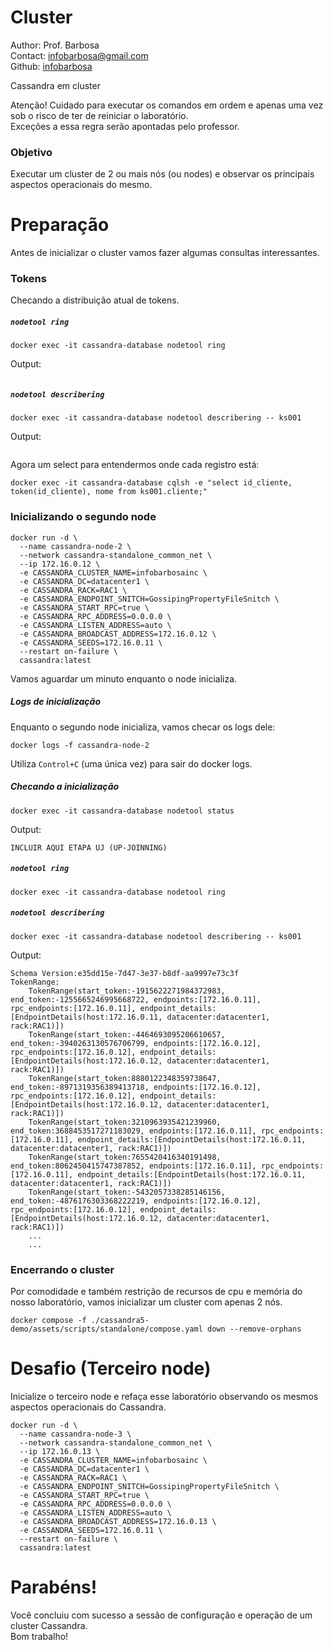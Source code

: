 # Cluster
Author: Prof. Barbosa<br>
Contact: infobarbosa@gmail.com<br>
Github: [infobarbosa](https://github.com/infobarbosa)

Cassandra em cluster

Atenção! Cuidado para executar os comandos em ordem e apenas uma vez sob o risco de ter de reiniciar o laboratório.<br>
Exceções a essa regra serão apontadas pelo professor.

### Objetivo
Executar um cluster de 2 ou mais nós (ou nodes) e observar os principais aspectos operacionais do mesmo.

# Preparação
Antes de inicializar o cluster vamos fazer algumas consultas interessantes.

### Tokens

Checando a distribuição atual de tokens.
##### `nodetool ring`
```
docker exec -it cassandra-database nodetool ring
```

Output:
```
```

##### `nodetool describering`
```
docker exec -it cassandra-database nodetool describering -- ks001

```

Output:
```
```

Agora um select para entendermos onde cada registro está:
```
docker exec -it cassandra-database cqlsh -e "select id_cliente, token(id_cliente), nome from ks001.cliente;"

```

### Inicializando o segundo node
```
docker run -d \
  --name cassandra-node-2 \
  --network cassandra-standalone_common_net \
  --ip 172.16.0.12 \
  -e CASSANDRA_CLUSTER_NAME=infobarbosainc \
  -e CASSANDRA_DC=datacenter1 \
  -e CASSANDRA_RACK=RAC1 \
  -e CASSANDRA_ENDPOINT_SNITCH=GossipingPropertyFileSnitch \
  -e CASSANDRA_START_RPC=true \
  -e CASSANDRA_RPC_ADDRESS=0.0.0.0 \
  -e CASSANDRA_LISTEN_ADDRESS=auto \
  -e CASSANDRA_BROADCAST_ADDRESS=172.16.0.12 \
  -e CASSANDRA_SEEDS=172.16.0.11 \
  --restart on-failure \
  cassandra:latest

```

Vamos aguardar um minuto enquanto o node inicializa.<br>

##### Logs de inicialização
Enquanto o segundo node inicializa, vamos checar os logs dele:
```
docker logs -f cassandra-node-2

```

Utiliza `Control+C` (uma única vez) para sair do docker logs.

##### Checando a inicialização
```
docker exec -it cassandra-database nodetool status

```

Output:
```
INCLUIR AQUI ETAPA UJ (UP-JOINNING)
```

##### `nodetool ring`
```
docker exec -it cassandra-database nodetool ring

```

##### `nodetool describering`
```
docker exec -it cassandra-database nodetool describering -- ks001

```

Output:
```
Schema Version:e35dd15e-7d47-3e37-b8df-aa9997e73c3f
TokenRange:
	TokenRange(start_token:-1915622271984372983, end_token:-1255665246995668722, endpoints:[172.16.0.11], rpc_endpoints:[172.16.0.11], endpoint_details:[EndpointDetails(host:172.16.0.11, datacenter:datacenter1, rack:RAC1)])
	TokenRange(start_token:-4464693095206610657, end_token:-3940263130576706799, endpoints:[172.16.0.12], rpc_endpoints:[172.16.0.12], endpoint_details:[EndpointDetails(host:172.16.0.12, datacenter:datacenter1, rack:RAC1)])
	TokenRange(start_token:8880122348359738647, end_token:-8971319356389413718, endpoints:[172.16.0.12], rpc_endpoints:[172.16.0.12], endpoint_details:[EndpointDetails(host:172.16.0.12, datacenter:datacenter1, rack:RAC1)])
	TokenRange(start_token:3210963935421239960, end_token:3688453517271183029, endpoints:[172.16.0.11], rpc_endpoints:[172.16.0.11], endpoint_details:[EndpointDetails(host:172.16.0.11, datacenter:datacenter1, rack:RAC1)])
	TokenRange(start_token:7655420416340191498, end_token:8062450415747387852, endpoints:[172.16.0.11], rpc_endpoints:[172.16.0.11], endpoint_details:[EndpointDetails(host:172.16.0.11, datacenter:datacenter1, rack:RAC1)])
	TokenRange(start_token:-5432057338285146156, end_token:-4876176303368222219, endpoints:[172.16.0.12], rpc_endpoints:[172.16.0.12], endpoint_details:[EndpointDetails(host:172.16.0.12, datacenter:datacenter1, rack:RAC1)])
    ...
    ...
```


### Encerrando o cluster
Por comodidade e também restrição de recursos de cpu e memória do nosso laboratório, vamos inicializar um cluster com apenas 2 nós.
```
docker compose -f ./cassandra5-demo/assets/scripts/standalone/compose.yaml down --remove-orphans

```

# Desafio (Terceiro node)
Inicialize o terceiro node e refaça esse laboratório observando os mesmos aspectos operacionais do Cassandra.
```
docker run -d \
  --name cassandra-node-3 \
  --network cassandra-standalone_common_net \
  --ip 172.16.0.13 \
  -e CASSANDRA_CLUSTER_NAME=infobarbosainc \
  -e CASSANDRA_DC=datacenter1 \
  -e CASSANDRA_RACK=RAC1 \
  -e CASSANDRA_ENDPOINT_SNITCH=GossipingPropertyFileSnitch \
  -e CASSANDRA_START_RPC=true \
  -e CASSANDRA_RPC_ADDRESS=0.0.0.0 \
  -e CASSANDRA_LISTEN_ADDRESS=auto \
  -e CASSANDRA_BROADCAST_ADDRESS=172.16.0.13 \
  -e CASSANDRA_SEEDS=172.16.0.11 \
  --restart on-failure \
  cassandra:latest

```

# Parabéns! 

Você concluiu com sucesso a sessão de configuração e operação de um cluster Cassandra. <br>
Bom trabalho!